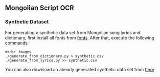## Mongolian Script OCR

### Synthetic Dataset
For generating a synthetic data set from Mongolian song lyrics and dictionary, first install
all fonts from [fonts](fonts). After that, execute the following commands:
```
mkdir images
./generate_from_dictionary.py > synthetic.csv
./generate_from_lyrics.py >> synthetic.csv
```

You can also download an already generated synthetic data set from
[here](https://drive.google.com/file/d/1s9t22tRI22uolUv1bv023xj-x68gu1dp).
